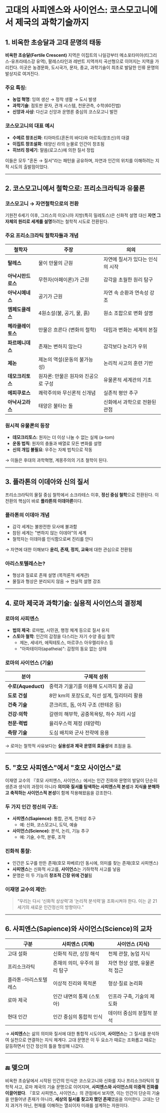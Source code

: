 # 고대의 사피엔스와 사이언스: 코스모고니에서 제국의 과학기술까지

## 1. 비옥한 초승달과 고대 문명의 태동

**비옥한 초승달(Fertile Crescent)** 지역은 이집트의 나일강부터 메소포타미아(티그리스-유프라테스강 유역), 팔레스타인과 레반트 지역까지 곡선형으로 이어지는 지역을 가리킨다. 이곳은 농경문화, 도시국가, 문자, 종교, 과학기술이 최초로 발달한 인류 문명의 발상지로 여겨진다.

### 주요 특징:
- **농업 혁명**: 잉여 생산 → 정착 생활 → 도시 발생
- **과학기술**: 점토판 문자, 관개 시스템, 천문관측, 수학(60진법)
- **신앙과 사상**: 다신교 신앙과 운명론 중심의 코스모고니 발전

### 코스모고니의 대표 예시
- **수메르 창조신화**: 티아마트(혼돈의 바다)와 마르둑(창조신)의 대결
- **이집트 창조설화**: 태양신 라의 눈물로 인간이 창조됨
- **히브리 창세기**: 말씀(로고스)에 의한 질서 정립

이들은 모두 "혼돈 → 질서"라는 패턴을 공유하며, 자연과 인간의 위치를 이해하려는 지적 시도의 출발점이었다.

---

## 2. 코스모고니에서 철학으로: 프리소크라틱과 유물론

### 코스모고니 → 자연철학으로의 전환
기원전 6세기 이후, 그리스의 이오니아 지방(특히 밀레토스)은 신화적 설명 대신 **자연 그 자체의 원리로 세계를 설명**하려는 철학적 시도로 전환된다.

### 주요 프리소크라틱 철학자들과 개념

| 철학자 | 주장 | 의의 |
|--------|------|------|
| **탈레스** | 물이 만물의 근원 | 자연에 질서가 있다는 인식의 시작 |
| **아낙시만드로스** | 무한자(아페이론)가 근원 | 감각을 초월한 원리 탐구 |
| **아낙시메네스** | 공기가 근원 | 자연 속 순환과 연속성 강조 |
| **엠페도클레스** | 4원소설(불, 공기, 물, 흙) | 원소 조합으로 변화 설명 |
| **헤라클레이토스** | 만물은 흐른다 (변화의 철학) | 대립과 변화는 세계의 본질 |
| **파르메니데스** | 존재는 변하지 않는다 | 감각보다 논리가 우위 |
| **제논** | 제논의 역설(운동의 불가능성) | 논리적 사고의 훈련 기반 |
| **데모크리토스** | 원자론: 만물은 원자와 진공으로 구성 | 유물론적 세계관의 기초 |
| **에피쿠로스** | 쾌락주의와 무신론적 신개념 | 실존적 평안 추구 |
| **아낙사고라스** | 태양은 불타는 돌 | 신화에서 과학으로 전환된 관점 |

### 원시적 유물론의 등장
- **데모크리토스**: 원자는 더 이상 나눌 수 없는 실체 (a-tom)
- **운동 법칙**: 원자의 충돌과 배열로 모든 변화를 설명
- **신의 개입 불필요**: 우주는 자체 법칙으로 작동

→ 이들은 후대의 과학혁명, 계몽주의의 기초 철학이 된다.

---

## 3. 플라톤의 이데아와 신의 질서

프리소크라틱의 물질 중심 철학에서 소크라테스 이후, **정신 중심 철학**으로 전환된다. 이 전환의 핵심이 바로 **플라톤의 이데아론**이다.

### 플라톤의 이데아 개념
- 감각 세계는 불완전한 모사에 불과함
- 참된 세계는 "변하지 않는 이데아"의 세계
- 철학자는 이데아를 인식함으로써 진리를 안다

→ 자연에 대한 이해보다 **윤리, 존재, 정치, 교육**에 대한 관심으로 전환됨

### 아리스토텔레스는?
- 형상과 질료로 존재 설명 (목적론적 세계관)
- 물질과 형상은 분리되지 않음 → 현실적 설명 강조

---

## 4. 로마 제국과 과학기술: 실용적 사이언스의 결정체

### 로마의 사피엔스
- **법의 제국**: 로마법, 시민권, 행정 체계 등으로 질서 유지
- **스토아 철학**: 인간의 감정을 다스리는 자기 수양 중심 철학
  - 제논, 세네카, 에픽테토스, 마르쿠스 아우렐리우스 등
  - "아파테이아(apatheia)": 감정의 동요 없는 상태

### 로마의 사이언스 (기술)

| 분야 | 구체적 성취 |
|------|--------------|
| **수로(Aqueduct)** | 중력과 기울기를 이용해 도시까지 물 공급 |
| **도로 건설** | 8만 km의 포장도로, 직선 설계, 밀리터리 활용 |
| **건축 기술** | 콘크리트, 돔, 아치 구조 (판테온 등) |
| **건강·의학** | 갈렌의 해부학, 공중목욕탕, 하수 처리 시설 |
| **천문·력법** | 율리우스력 제정 (태양력) |
| **측량 기술** | 도심 배치와 군사 전략에 응용 |

→ 로마는 철학적 사유보다는 **실용성과 제국 운영의 효율성**에 초점을 둠.

---

## 5. "호모 사피엔스"에서 "호모 사이언스"로

이재영 교수의 『호모 사피엔스, 사이언스』에서는 인간 진화와 문명의 발달이 단순히 생존과 생식의 과정이 아니라 **의미와 질서를 탐색하는 사피엔스적 본성**과 **지식을 분해하고 축적하는 사이언스적 본성**이 함께 작용해왔음을 강조한다.

### 두 가지 인간 정신의 구조:
- **사피엔스(Sapience)**: 통합, 관계, 전체성 추구
  - 예: 신화, 코스모고니, 도덕, 예술
- **사이언스(Science)**: 분석, 논리, 기능 추구
  - 예: 기술, 수학, 분류, 조작

### 진화적 통찰:
- 인간은 도구를 만든 존재(호모 파베르)인 동시에, 의미를 찾는 존재(호모 사피엔스)
- **사피엔스**는 신화적 사고를, **사이언스**는 기하학적 사고를 낳음
- 문명은 이 두 기능의 **창조적 긴장 위에 건설**됨

### 이재영 교수의 제안:
> “우리는 다시 ‘신화적 상상력’과 ‘논리적 분석력’을 조화시켜야 한다. 이는 곧 21세기의 새로운 인간정신의 방향이다.”

---

## 6. 사피엔스(Sapience)와 사이언스(Science)의 교차

| 구분 | 사피엔스 (지혜) | 사이언스 (지식) |
|------|------------------|------------------|
| 고대 설화 | 신화적 직관, 상징 해석 | 천체 관찰, 농업 지식 |
| 프리소크라틱 | 존재의 의미, 우주의 원리 탐구 | 자연 현상 설명, 유물론적 접근 |
| 플라톤-아리스토텔레스 | 이상적 진리와 목적론 | 형상·질료 논리화 |
| 로마 제국 | 인간 내면의 통제 (스토아) | 인프라 구축, 기술의 제도화 |
| 현대 인간 | 인간 중심의 통합적 인식 | 데이터 중심의 분절적 분석 |

→ **사피엔스**는 삶의 의미와 질서에 대한 통합적 시도이며, **사이언스**는 그 질서를 분석하여 실천으로 연결하는 지식 체계다. 고대 문명은 이 두 요소가 때로는 조화롭고 때로는 갈등하면서 인간 정신의 틀을 형성해 나갔다.

---

## 🔚 맺으며
비옥한 초승달에서 시작된 인간의 인식은 코스모고니와 신화를 지나 프리소크라틱의 철학적 사고, 로마 제국의 기술 문명으로 이어지며, **사피엔스와 사이언스의 이중적 진화를 이끌어왔다**. 『호모 사피엔스, 사이언스』의 관점에서 보자면, 이는 인간이 단순히 기술을 만들어낸 존재가 아니라, **세상의 질서를 찾고자 했던 존재**였음을 의미한다. 고대는 단지 과거가 아닌, 현재를 이해하는 열쇠이자 미래를 설계하는 자원이다.

